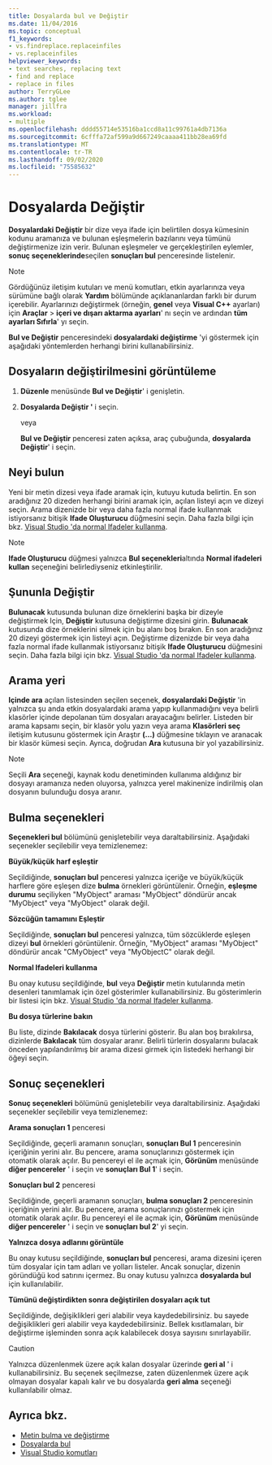 ```yaml
---
title: Dosyalarda bul ve Değiştir
ms.date: 11/04/2016
ms.topic: conceptual
f1_keywords:
- vs.findreplace.replaceinfiles
- vs.replaceinfiles
helpviewer_keywords:
- text searches, replacing text
- find and replace
- replace in files
author: TerryGLee
ms.author: tglee
manager: jillfra
ms.workload:
- multiple
ms.openlocfilehash: dddd55714e53516ba1ccd8a11c99761a4db7136a
ms.sourcegitcommit: 6cfffa72af599a9d667249caaaa411bb28ea69fd
ms.translationtype: MT
ms.contentlocale: tr-TR
ms.lasthandoff: 09/02/2020
ms.locfileid: "75585632"
---
```

# <a name="replace-in-files"></a>Dosyalarda Değiştir

**Dosyalardaki Değiştir** bir dize veya ifade için belirtilen dosya kümesinin kodunu aramanıza ve bulunan eşleşmelerin bazılarını veya tümünü değiştirmenize izin verir. Bulunan eşleşmeler ve gerçekleştirilen eylemler, **sonuç seçeneklerinde**seçilen **sonuçları bul** penceresinde listelenir.

> [!NOTE]
> Gördüğünüz iletişim kutuları ve menü komutları, etkin ayarlarınıza veya sürümüne bağlı olarak **Yardım** bölümünde açıklananlardan farklı bir durum içerebilir. Ayarlarınızı değiştirmek (örneğin, **genel** veya **Visual C++** ayarları) için **Araçlar**  >  **içeri ve dışarı aktarma ayarları**' nı seçin ve ardından **tüm ayarları Sıfırla**' yı seçin.

**Bul ve Değiştir** penceresindeki **dosyalardaki değiştirme** 'yi göstermek için aşağıdaki yöntemlerden herhangi birini kullanabilirsiniz.

## <a name="to-display-replace-in-files"></a>Dosyaların değiştirilmesini görüntüleme

1. **Düzenle** menüsünde **Bul ve Değiştir**' i genişletin.

2. **Dosyalarda Değiştir '** i seçin.

   veya

   **Bul ve Değiştir** penceresi zaten açıksa, araç çubuğunda, **dosyalarda Değiştir**' i seçin.

## <a name="find-what"></a>Neyi bulun

Yeni bir metin dizesi veya ifade aramak için, kutuyu kutuda belirtin. En son aradığınız 20 dizeden herhangi birini aramak için, açılan listeyi açın ve dizeyi seçin. Arama dizenizde bir veya daha fazla normal ifade kullanmak istiyorsanız bitişik **Ifade Oluşturucu** düğmesini seçin. Daha fazla bilgi için bkz. [Visual Studio 'da normal Ifadeler kullanma](../ide/using-regular-expressions-in-visual-studio.md).

> [!NOTE]
> **Ifade Oluşturucu** düğmesi yalnızca **Bul seçenekleri**altında **Normal ifadeleri kullan** seçeneğini belirlediyseniz etkinleştirilir.

## <a name="replace-with"></a>Şununla Değiştir

**Bulunacak** kutusunda bulunan dize örneklerini başka bir dizeyle değiştirmek Için, **Değiştir** kutusuna değiştirme dizesini girin. **Bulunacak** kutusunda dize örneklerini silmek için bu alanı boş bırakın. En son aradığınız 20 dizeyi göstermek için listeyi açın. Değiştirme dizenizde bir veya daha fazla normal ifade kullanmak istiyorsanız bitişik **Ifade Oluşturucu** düğmesini seçin. Daha fazla bilgi için bkz. [Visual Studio 'da normal Ifadeler kullanma](../ide/using-regular-expressions-in-visual-studio.md).

## <a name="look-in"></a>Arama yeri

**Içinde ara** açılan listesinden seçilen seçenek, **dosyalardaki Değiştir** 'in yalnızca şu anda etkin dosyalardaki arama yapıp kullanmadığını veya belirli klasörler içinde depolanan tüm dosyaları arayacağını belirler. Listeden bir arama kapsamı seçin, bir klasör yolu yazın veya arama **Klasörleri seç** iletişim kutusunu göstermek için Araştır **(...)** düğmesine tıklayın ve aranacak bir klasör kümesi seçin. Ayrıca, doğrudan **Ara** kutusuna bir yol yazabilirsiniz.

> [!NOTE]
> Seçili **Ara** seçeneği, kaynak kodu denetiminden kullanıma aldığınız bir dosyayı aramanıza neden oluyorsa, yalnızca yerel makinenize indirilmiş olan dosyanın bulunduğu dosya aranır.

## <a name="find-options"></a>Bulma seçenekleri

**Seçenekleri bul** bölümünü genişletebilir veya daraltabilirsiniz. Aşağıdaki seçenekler seçilebilir veya temizlenemez:

**Büyük/küçük harf eşleştir**

Seçildiğinde, **sonuçları bul** penceresi yalnızca içeriğe ve büyük/küçük harflere göre eşleşen dize **bulma** örnekleri görüntülenir. Örneğin, **eşleşme durumu** seçiliyken "MyObject" araması "MyObject" döndürür ancak "MyObject" veya "MyObject" olarak değil.

**Sözcüğün tamamını Eşleştir**

Seçildiğinde, **sonuçları bul** penceresi yalnızca, tüm sözcüklerde eşleşen dizeyi **bul** örnekleri görüntülenir. Örneğin, "MyObject" araması "MyObject" döndürür ancak "CMyObject" veya "MyObjectC" olarak değil.

**Normal Ifadeleri kullanma**

Bu onay kutusu seçildiğinde, **bul** veya **Değiştir** metin kutularında metin desenleri tanımlamak için özel gösterimler kullanabilirsiniz. Bu gösterimlerin bir listesi için bkz. [Visual Studio 'da normal Ifadeler kullanma](../ide/using-regular-expressions-in-visual-studio.md).

**Bu dosya türlerine bakın**

Bu liste, dizinde **Bakılacak** dosya türlerini gösterir. Bu alan boş bırakılırsa, dizinlerde **Bakılacak** tüm dosyalar aranır. Belirli türlerin dosyalarını bulacak önceden yapılandırılmış bir arama dizesi girmek için listedeki herhangi bir öğeyi seçin.

## <a name="result-options"></a>Sonuç seçenekleri

**Sonuç seçenekleri** bölümünü genişletebilir veya daraltabilirsiniz. Aşağıdaki seçenekler seçilebilir veya temizlenemez:

**Arama sonuçları 1** penceresi

Seçildiğinde, geçerli aramanın sonuçları, **sonuçları Bul 1** penceresinin içeriğinin yerini alır. Bu pencere, arama sonuçlarınızı göstermek için otomatik olarak açılır. Bu pencereyi el ile açmak için, **Görünüm** menüsünde **diğer pencereler** ' i seçin ve **sonuçları Bul 1**' i seçin.

**Sonuçları bul 2** penceresi

Seçildiğinde, geçerli aramanın sonuçları, **bulma sonuçları 2** penceresinin içeriğinin yerini alır. Bu pencere, arama sonuçlarınızı göstermek için otomatik olarak açılır. Bu pencereyi el ile açmak için, **Görünüm** menüsünde **diğer pencereler** ' i seçin ve **sonuçları bul 2**' yi seçin.

**Yalnızca dosya adlarını görüntüle**

Bu onay kutusu seçildiğinde, **sonuçları bul** penceresi, arama dizesini içeren tüm dosyalar için tam adları ve yolları listeler. Ancak sonuçlar, dizenin göründüğü kod satırını içermez. Bu onay kutusu yalnızca **dosyalarda bul** için kullanılabilir.

**Tümünü değiştirdikten sonra değiştirilen dosyaları açık tut**

Seçildiğinde, değişiklikleri geri alabilir veya kaydedebilirsiniz. bu sayede değişiklikleri geri alabilir veya kaydedebilirsiniz. Bellek kısıtlamaları, bir değiştirme işleminden sonra açık kalabilecek dosya sayısını sınırlayabilir.

> [!CAUTION]
> Yalnızca düzenlenmek üzere açık kalan dosyalar üzerinde **geri al** ' i kullanabilirsiniz. Bu seçenek seçilmezse, zaten düzenlenmek üzere açık olmayan dosyalar kapalı kalır ve bu dosyalarda **geri alma** seçeneği kullanılabilir olmaz.

## <a name="see-also"></a>Ayrıca bkz.

- [Metin bulma ve değiştirme](../ide/finding-and-replacing-text.md)
- [Dosyalarda bul](../ide/find-in-files.md)
- [Visual Studio komutları](../ide/reference/visual-studio-commands.md)
